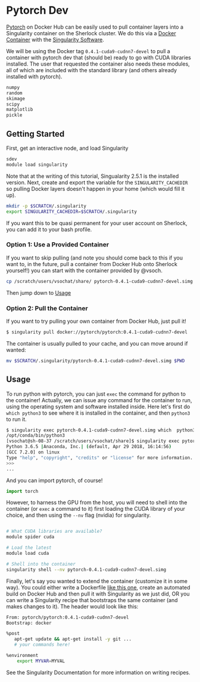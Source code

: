 # Pytorch Dev

[Pytorch](https://hub.docker.com/r/pytorch/pytorch/tags/) on Docker Hub can be easily used to pull container layers into a Singularity
container on the Sherlock cluster. We do this via a [Docker Container](https://hub.docker.com/r/weatherlab/ncview/) with the [Singularity Software](https://singularityware.github.io).

We will be using the Docker tag `0.4.1-cuda9-cudnn7-devel` to pull a container with pytorch dev that (should be) ready to go with CUDA libraries installed.
The user that requested the container also needs these modules, all of which are included with the standard library (and others already
installed with pytorch).

```bash
numpy 
random 
skimage 
scipy 
matplotlib 
pickle
```

## Getting Started 

First, get an interactive node, and load Singularity
```bash
sdev
module load singularity
```

Note that at the writing of this tutorial, Singualarity 2.5.1 is the installed version.
Next, create and export the variable for the `SINGULARITY_CACHEDIR` so pulling Docker layers
doesn't happen in your home (which would fill it up).

```bash
mkdir -p $SCRATCH/.singularity
export SINGULARITY_CACHEDIR=$SCRATCH/.singularity
```

If you want this to be quasi permanent for your user account on Sherlock, you can
add it to your bash profile. 

### Option 1: Use a Provided Container
If you want to skip pulling (and note you should come back to this if you want to, in the future,
pull a container from Docker Hub onto Sherlock yourself!) you can start with the container provided
by @vsoch.


```bash
cp /scratch/users/vsochat/share/ pytorch-0.4.1-cuda9-cudnn7-devel.simg $SCRATCH
```

Then jump down to [Usage](#Usage)

### Option 2: Pull the Container
If you want to try pulling your own container from Docker Hub, just pull it!

```bash
$ singularity pull docker://pytorch/pytorch:0.4.1-cuda9-cudnn7-devel
```

The container is usually pulled to your cache, and you can move around if wanted:

```bash
mv $SCRATCH/.singularity/pytorch-0.4.1-cuda9-cudnn7-devel.simg $PWD
```

## Usage
To run python with pytorch, you can just `exec` the command for python to the container! 
Actually, we can issue any command for the container to run, using the operating system
and software installed inside. Here let's first do `which python3` to see where it is
installed in the container, and then `python3` to run it.

```bash
$ singularity exec pytorch-0.4.1-cuda9-cudnn7-devel.simg which  python3
/opt/conda/bin/python3
[vsochat@sh-08-37 /scratch/users/vsochat/share]$ singularity exec pytorch-0.4.1-cuda9-cudnn7-devel.simg python3
Python 3.6.5 |Anaconda, Inc.| (default, Apr 29 2018, 16:14:56) 
[GCC 7.2.0] on linux
Type "help", "copyright", "credits" or "license" for more information.
>>> 
...
```

And you can import pytorch, of course!

```python
import torch
```

However, to harness the GPU from the host, you will need to shell into the container (or `exec` a command to it) first loading the CUDA library of your choice, and then using the `--nv` flag (nvidia) for singularity.

```bash

# What CUDA libraries are available?
module spider cuda

# Load the latest
module load cuda

# Shell into the container
singularity shell --nv pytorch-0.4.1-cuda9-cudnn7-devel.simg
```

Finally, let's say you wanted to extend the container (customize it in some way).
You could either write a Dockerfile [like this one](https://github.com/pytorch/pytorch/blob/master/docker/pytorch/Dockerfile), create
an automated build on Docker Hub and then pull it with Singularity as we just did, OR you can write a Singularity recipe
that bootstraps the same container (and makes changes to it). The header would look like this:

```bash
From: pytorch/pytorch:0.4.1-cuda9-cudnn7-devel
Bootstrap: docker

%post
   apt-get update && apt-get install -y git ...
   # your commands here!

%environment
    export MYVAR=MYVAL
```

See the Singularity Documentation for more information on writing recipes.
